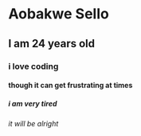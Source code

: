 # Aobakwe Sello
## I am 24 years old
### i love coding
#### though it can get frustrating at times
##### i am very tired 
###### it will be alright 

